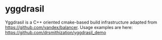 # yggdrasil
Yggdrasil is a C++ oriented cmake-based build infrastructure adapted from https://github.com/yandex/balancer.
Usage examples are here: https://github.com/drsmithization/yggdrasil_demo
